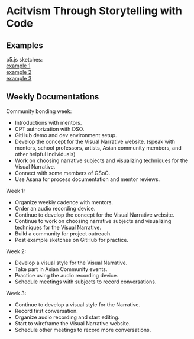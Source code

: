 # Acitvism Through Storytelling with Code
## Examples
p5.js sketches: <br>
<a href ="https://niki-ito.github.io/Codeing/example-sketches/example-1.html" target = "_blank"> example 1 </a><br>
<a href ="https://niki-ito.github.io/Codeing/example-sketches/example-2.html" target = "_blank"> example 2 </a><br>
<a href ="https://niki-ito.github.io/Codeing/example-sketches/example-3.html" target = "_blank"> example 3 </a><br>

## Weekly Documentations
Community bonding week: 
- Introductions with mentors.
- CPT authorization with DSO.
- GitHub demo and dev environment setup.
- Develop the concept for the Visual Narrative website. (speak with mentors, school professors, artists, Asian community members, and other helpful individuals)
- Work on choosing narrative subjects and visualizing techniques for the Visual Narrative.
- Connect with some members of GSoC.
- Use Asana for process documentation and mentor reviews.

Week 1:
- Organize weekly cadence with mentors.
- Order an audio recording device.
- Continue to develop the concept for the Visual Narrative website. 
- Continue to work on choosing narrative subjects and visualizing techniques for the Visual Narrative.
- Build a community for project outreach.
- Post example sketches on GitHub for practice.

Week 2:
- Develop a visual style for the Visual Narrative.
- Take part in Asian Community events.
- Practice using the audio recording device.
- Schedule meetings with subjects to record conversations.

Week 3:
- Continue to develop a visual style for the Narrative.
- Record first conversation.
- Organize audio recording and start editing.
- Start to wireframe the Visual Narrative website.
- Schedule other meetings to record more conversations. 

